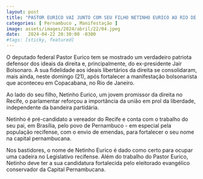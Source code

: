 ```yaml
---
layout: post
title: "PASTOR EURICO VAI JUNTO COM SEU FILHO NETINHO EURICO AO RIO DE JANEIRO PARA EVENTO COM BOLSONARO"
categories: [ Pernambuco , Manifestação ]
image: assets/images/2024/abril/22/04.jpeg
date:   2024-04-22 20:30:00 -0300
#tags: [sticky, featured]
---
```

O deputado federal Pastor Eurico tem se mostrado um verdadeiro patriota defensor dos ideais da direita e, principalmente, do ex-presidente Jair Bolsonaro. A sua fidelidade aos ideais libertários da direita se consolidaram, mais ainda, neste domingo (21), após fortalecer a manifestação bolsonarista que aconteceu em Copacabana, no Rio de Janeiro.

Ao lado do seu filho, Netinho Eurico, um jovem promissor da direita no Recife, o parlamentar reforçou a importância da união em prol da liberdade, independente da bandeira partidária. 

Netinho é pré-candidato a vereador do Recife e conta com o trabalho do seu pai, em Brasília, pelo povo de Pernambuco - em especial pela população recifense, com o envio de emendas, para  fortalecer o seu nome na capital pernambucana. 

Nos bastidores, o nome de Netinho Eurico é dado como certo para ocupar uma cadeira no Legislativo recifense. Além do trabalho do Pastor Eurico, Netinho deve ter a sua candidatura fortalecida pelo eleitorado evangélico conservador da Capital Pernambucana.